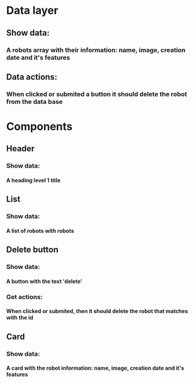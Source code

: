 # Data layer

## Show data:

### A robots array with their information: name, image, creation date and it's features

## Data actions:

### When clicked or submited a button it should delete the robot from the data base

# Components

## Header

### Show data:

#### A heading level 1 title

## List

### Show data:

#### A list of robots with robots

## Delete button

### Show data:

#### A button with the text 'delete'

### Get actions:

#### When clicked or submited, then it should delete the robot that matches with the id

## Card

### Show data:

#### A card with the robot information: name, image, creation date and it's features
